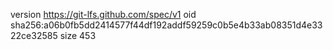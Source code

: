version https://git-lfs.github.com/spec/v1
oid sha256:a06b0fb5dd2414577f44df192addf59259c0b5e4b33ab08351d4e3322ce32585
size 453
